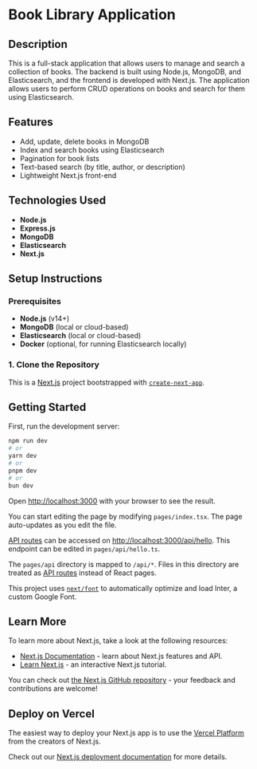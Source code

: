 # Book Library Application

## Description
This is a full-stack application that allows users to manage and search a collection of books. The backend is built using Node.js, MongoDB, and Elasticsearch, and the frontend is developed with Next.js. The application allows users to perform CRUD operations on books and search for them using Elasticsearch.

## Features
- Add, update, delete books in MongoDB
- Index and search books using Elasticsearch
- Pagination for book lists
- Text-based search (by title, author, or description)
- Lightweight Next.js front-end

## Technologies Used
- **Node.js**
- **Express.js**
- **MongoDB**
- **Elasticsearch**
- **Next.js**

## Setup Instructions

### Prerequisites
- **Node.js** (v14+)
- **MongoDB** (local or cloud-based)
- **Elasticsearch** (local or cloud-based)
- **Docker** (optional, for running Elasticsearch locally)

### 1. Clone the Repository

This is a [Next.js](https://nextjs.org/) project bootstrapped with [`create-next-app`](https://github.com/vercel/next.js/tree/canary/packages/create-next-app).

## Getting Started

First, run the development server:

```bash
npm run dev
# or
yarn dev
# or
pnpm dev
# or
bun dev
```

Open [http://localhost:3000](http://localhost:3000) with your browser to see the result.

You can start editing the page by modifying `pages/index.tsx`. The page auto-updates as you edit the file.

[API routes](https://nextjs.org/docs/api-routes/introduction) can be accessed on [http://localhost:3000/api/hello](http://localhost:3000/api/hello). This endpoint can be edited in `pages/api/hello.ts`.

The `pages/api` directory is mapped to `/api/*`. Files in this directory are treated as [API routes](https://nextjs.org/docs/api-routes/introduction) instead of React pages.

This project uses [`next/font`](https://nextjs.org/docs/basic-features/font-optimization) to automatically optimize and load Inter, a custom Google Font.

## Learn More

To learn more about Next.js, take a look at the following resources:

- [Next.js Documentation](https://nextjs.org/docs) - learn about Next.js features and API.
- [Learn Next.js](https://nextjs.org/learn) - an interactive Next.js tutorial.

You can check out [the Next.js GitHub repository](https://github.com/vercel/next.js/) - your feedback and contributions are welcome!

## Deploy on Vercel

The easiest way to deploy your Next.js app is to use the [Vercel Platform](https://vercel.com/new?utm_medium=default-template&filter=next.js&utm_source=create-next-app&utm_campaign=create-next-app-readme) from the creators of Next.js.

Check out our [Next.js deployment documentation](https://nextjs.org/docs/deployment) for more details.
